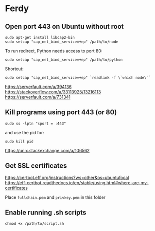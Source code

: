 # Ferdy

## Open port 443 on Ubuntu without root

    sudo apt-get install libcap2-bin
    sudo setcap "cap_net_bind_service=+ep" /path/to/node

To run redirect, Python needs access to port 80:

    sudo setcap "cap_net_bind_service=+ep" /path/to/python

Shortcut:

    sudo setcap "cap_net_bind_service=+ep" `readlink -f \`which node\``

https://serverfault.com/a/394136
https://stackoverflow.com/a/33113925/13216113
https://serverfault.com/a/731341

## Kill programs using port 443 (or 80)

    sudo ss -lptn "sport = :443"

and use the pid for:

    sudo kill pid

https://unix.stackexchange.com/a/106562

## Get SSL certificates

https://certbot.eff.org/instructions?ws=other&os=ubuntufocal  
https://eff-certbot.readthedocs.io/en/stable/using.html#where-are-my-certificates

Place `fullchain.pem` and `privkey.pem` in this folder

## Enable running .sh scripts

    chmod +x /path/to/script.sh
